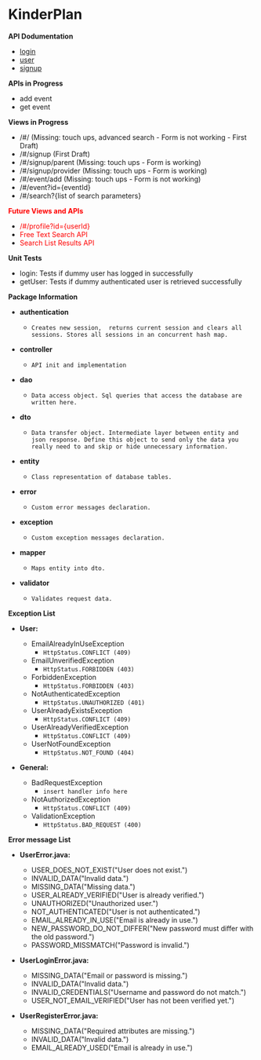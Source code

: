 # KinderPlan
**API Dodumentation**
* [login](documentation/login.md)
* [user](documentation/user.md)
* [signup](documentation/signup.md)

**APIs in Progress**
* add event
* get event

**Views in Progress**
* /#/ (Missing: touch ups, advanced search - Form is not working - First Draft)
* /#/signup (First Draft)
* /#/signup/parent (Missing: touch ups - Form is working)
* /#/signup/provider (Missing: touch ups - Form is working)
* /#/event/add (Missing: touch ups - Form is not working)
* /#/event?id={eventId}
* /#/search?{list of search parameters}

**<font style='color:red'>Future Views and APIs</font>**
* <font style='color:red'>/#/profile?id={userId} </font>
* <font style='color:red'>Free Text Search API</font>
* <font style='color:red'>Search List Results API</font>


**Unit Tests**
* login: Tests if dummy user has logged in successfully
* getUser: Tests if dummy authenticated user is retrieved successfully


**Package Information**
* **authentication**
    * `Creates new session,  returns current session and clears all sessions. Stores all sessions in an concurrent hash map.`

* **controller**
    * `API init and implementation`

* **dao**
    * `Data access object. Sql queries that access the database are written here.`

* **dto**
    * `Data transfer object. Intermediate layer between entity and json response. Define this object to send only the data you really need to and skip or hide unnecessary information. `

* **entity**
    * `Class representation of database tables.`

* **error**
    * `Custom error messages declaration.`

* **exception**
    * `Custom exception messages declaration.`

* **mapper**
    * `Maps entity into dto.`

* **validator**
    * `Validates request data.`



**Exception List**
* **User:**

    * EmailAlreadyInUseException
        * `HttpStatus.CONFLICT (409)`
    * EmailUnverifiedException
        * `HttpStatus.FORBIDDEN (403)`
    * ForbiddenException
        * `HttpStatus.FORBIDDEN (403)`
    * NotAuthenticatedException
        * `HttpStatus.UNAUTHORIZED (401)`
    * UserAlreadyExistsException
        * `HttpStatus.CONFLICT (409)`
    * UserAlreadyVerifiedException
        * `HttpStatus.CONFLICT (409)`
    * UserNotFoundException
        * `HttpStatus.NOT_FOUND (404)`



* **General:**

    * BadRequestException
        * `insert handler info here`
    * NotAuthorizedException
        * `HttpStatus.CONFLICT (409)`
    * ValidationException
        * `HttpStatus.BAD_REQUEST (400)`

**Error message List**
* **UserError.java:**

    * USER_DOES_NOT_EXIST("User does not exist.")
    * INVALID_DATA("Invalid data.")
    * MISSING_DATA("Missing data.")
    * USER_ALREADY_VERIFIED("User is already verified.")
    * UNAUTHORIZED("Unauthorized user.")
    * NOT_AUTHENTICATED("User is not authenticated.")
    * EMAIL_ALREADY_IN_USE("Email is already in use.")
    * NEW_PASSWORD_DO_NOT_DIFFER("New password must differ with the old password.")
    * PASSWORD_MISSMATCH("Password is invalid.")

* **UserLoginError.java:**

    * MISSING_DATA("Email or password is missing.")
    * INVALID_DATA("Invalid data.")
    * INVALID_CREDENTIALS("Username and password do not match.")
    * USER_NOT_EMAIL_VERIFIED("User has not been verified yet.")

* **UserRegisterError.java:**

    * MISSING_DATA("Required attributes are missing.")
    * INVALID_DATA("Invalid data.")
    * EMAIL_ALREADY_USED("Email is already in use.")
